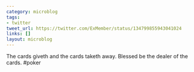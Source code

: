 ```yaml
---
category: microblog
tags:
- twitter
tweet_url: https://twitter.com/ExMember/status/134799855943041024
links: []
layout: microblog
---
```

The cards giveth and the cards taketh away. Blessed be the dealer of the cards. #poker

